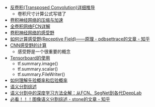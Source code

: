 - [反卷积(Transposed Convolution)详细推导](https://zhuanlan.zhihu.com/p/48501100)
  - 卷积尺寸计算公式写错了
- [卷积神经网络的压缩与加速](https://zhuanlan.zhihu.com/p/38473604)
- [全卷积网络FCN详解](https://zhuanlan.zhihu.com/p/30195134)
- [卷积神经网络的感受野](https://zhuanlan.zhihu.com/p/44106492)
- [如何计算感受野(Receptive Field)——原理 - pdbsettrace的文章 - 知乎](https://zhuanlan.zhihu.com/p/31004121)
- [CNN感受野的计算](https://zhuanlan.zhihu.com/p/35708466?utm_source=wechat_session&utm_medium=social&from=singlemessage)
  - 感受野是一个很重要的概念
- [Tensorboard的使用](https://blog.csdn.net/sinat_33761963/article/details/62433234)
  - tf.summary.image()
  - tf.summary.scalar()
  - tf.summary.FileWriter()
- [如何理解先验概率和后验概率](https://zhuanlan.zhihu.com/p/26464206)
- [语义分割综述](https://zhuanlan.zhihu.com/p/37618829)
- [语义分割中的深度学习方法全解：从FCN、SegNet到各代DeepLab](https://zhuanlan.zhihu.com/p/27794982)
- [必看！！！图像语义分割综述 - stone的文章 - 知乎](https://zhuanlan.zhihu.com/p/37801090)
